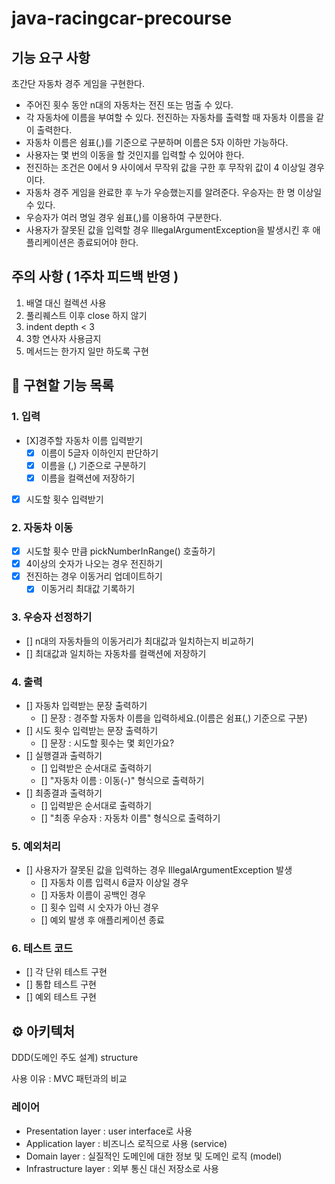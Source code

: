 # java-racingcar-precourse

## 기능 요구 사항
초간단 자동차 경주 게임을 구현한다.

- 주어진 횟수 동안 n대의 자동차는 전진 또는 멈출 수 있다.
- 각 자동차에 이름을 부여할 수 있다. 전진하는 자동차를 출력할 때 자동차 이름을 같이 출력한다.
- 자동차 이름은 쉼표(,)를 기준으로 구분하며 이름은 5자 이하만 가능하다.
- 사용자는 몇 번의 이동을 할 것인지를 입력할 수 있어야 한다.
- 전진하는 조건은 0에서 9 사이에서 무작위 값을 구한 후 무작위 값이 4 이상일 경우이다.
- 자동차 경주 게임을 완료한 후 누가 우승했는지를 알려준다. 우승자는 한 명 이상일 수 있다.
- 우승자가 여러 명일 경우 쉼표(,)를 이용하여 구분한다.
- 사용자가 잘못된 값을 입력할 경우 IllegalArgumentException을 발생시킨 후 애플리케이션은 종료되어야 한다.

## 주의 사항 ( 1주차 피드백 반영 )
1. 배열 대신 컬렉션 사용
2. 풀리퀘스트 이후 close 하지 않기
3. indent depth < 3
4. 3항 연사자 사용금지
5. 메서드는 한가지 일만 하도록 구현

## 📜 구현할 기능 목록

### 1. 입력
- [X]경주할 자동차 이름 입력받기
  - [X] 이름이 5글자 이하인지 판단하기
  - [X] 이름을 (,) 기준으로 구분하기
  - [X] 이름을 컬랙션에 저장하기
- [X] 시도할 횟수 입력받기

### 2. 자동차 이동
- [X] 시도할 횟수 만큼 pickNumberInRange() 호출하기
- [X] 4이상의 숫자가 나오는 경우 전진하기
- [X] 전진하는 경우 이동거리 업데이트하기
  - [X] 이동거리 최대값 기록하기

### 3. 우승자 선정하기
- [] n대의 자동차들의 이동거리가 최대값과 일치하는지 비교하기
- [] 최대값과 일치하는 자동차를 컬랙션에 저장하기

### 4. 출력
- [] 자동차 입력받는 문장 출력하기
  - [] 문장 : 경주할 자동차 이름을 입력하세요.(이름은 쉼표(,) 기준으로 구분)
- [] 시도 횟수 입력받는 문장 출력하기
  - [] 문장 : 시도할 횟수는 몇 회인가요?
- [] 실행결과 출력하기
  - [] 입력받은 순서대로 출력하기
  - [] "자동차 이름 : 이동(-)" 형식으로 출력하기
- [] 최종결과 출력하기
  - [] 입력받은 순서대로 출력하기
  - [] "최종 우승자 : 자동차 이름" 형식으로 출력하기

### 5. 예외처리
- [] 사용자가 잘못된 값을 입력하는 경우 IllegalArgumentException 발생
  - [] 자동차 이름 입력시 6글자 이상일 경우
  - [] 자동차 이름이 공백인 경우
  - [] 횟수 입력 시 숫자가 아닌 경우
  - [] 예외 발생 후 애플리케이션 종료

### 6. 테스트 코드
- [] 각 단위 테스트 구현
- [] 통합 테스트 구현
- [] 예외 테스트 구현

## ⚙️ 아키텍처
DDD(도메인 주도 설계) structure

사용 이유 : MVC 패턴과의 비교

### 레이어
- Presentation layer : user interface로 사용
- Application layer : 비즈니스 로직으로 사용 (service)
- Domain layer : 실질적인 도메인에 대한 정보 및 도메인 로직 (model)
- Infrastructure layer : 외부 통신 대신 저장소로 사용

